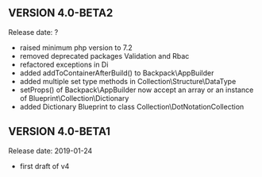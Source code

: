 VERSION 4.0-BETA2
-----------
Release date: ?

 - raised minimum php version to 7.2
 - removed deprecated packages Validation and Rbac
 - refactored exceptions in Di
 - added addToContainerAfterBuild() to Backpack\AppBuilder
 - added multiple set type methods in Collection\Structure\DataType
 - setProps() of Backpack\AppBuilder now accept an array or an instance of Blueprint\Collection\Dictionary
 - added Dictionary Blueprint to class Collection\DotNotationCollection

VERSION 4.0-BETA1
-----------
Release date: 2019-01-24

 - first draft of v4